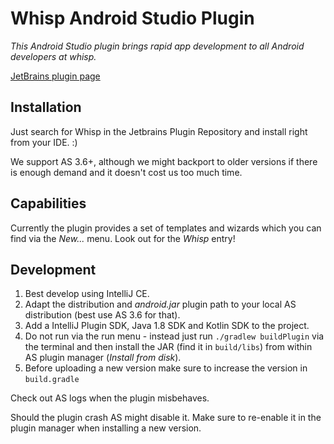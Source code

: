 # Whisp Android Studio Plugin

_This Android Studio plugin brings rapid app development to all Android developers at whisp._

[JetBrains plugin page](https://plugins.jetbrains.com/plugin/13865-whisp-android-templates)

## Installation

Just search for Whisp in the Jetbrains Plugin Repository and install right from your IDE. :)

We support AS 3.6+, although we might backport to older versions if there is enough demand and it doesn't cost us too much time.

## Capabilities

Currently the plugin provides a set of templates and wizards which you can find via the _New..._ menu. Look out for the _Whisp_ entry!

## Development

1. Best develop using IntelliJ CE.
1. Adapt the distribution and _android.jar_ plugin path to your local AS distribution (best use AS 3.6 for that).
1. Add a IntelliJ Plugin SDK, Java 1.8 SDK and Kotlin SDK to the project.
1. Do not run via the run menu - instead just run `./gradlew buildPlugin` via the terminal and then install the JAR (find it in `build/libs`) from within AS plugin manager (_Install from disk_).
1. Before uploading a new version make sure to increase the version in `build.gradle`

Check out AS logs when the plugin misbehaves.

Should the plugin crash AS might disable it. Make sure to re-enable it in the plugin manager when installing a new version.
